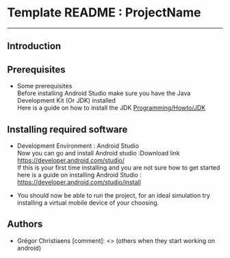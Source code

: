 # Template README : ProjectName

---------------------------------------------------------------------------------------------

## Introduction

## Prerequisites
* Some prerequisites  
    Before installing Android Studio make sure you have the Java Development Kit (Or JDK) installed  
    Here is a guide on how to install the JDK [Programming/Howto/JDK](https://www3.ntu.edu.sg/home/ehchua/programming/howto/JDK_HowTo.html)

## Installing required software
* Development Environment : Android Studio  
    Now you can go and install Android studio :Download link https://developer.android.com/studio/  
    If this is your first time installing and you are not sure how to get started  
    here is a guide on installing Android Studio : https://developer.android.com/studio/install  

* You should now be able to run the project, for an ideal simulation try installing a virtual mobile device of your choosing.

[//]: # (This may be the most platform independent comment)

[//]: # (Add a screenshot of the running programm for reference)

[//]: # (##How to run tests)

[//]: # (##Deployment -> Devop organisation , backend org in general)

## Authors
* Grégor Christiaens
[comment]: <> (others when they start working on android)
